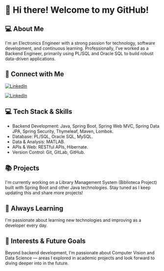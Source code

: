 # 👋 Hi there! Welcome to my GitHub!

## 💻 About Me
I'm an Electronics Engineer with a strong passion for technology, software development, and continuous learning.
Professionally, I’ve worked as a Backend Engineer, primarily using PL/SQL and Oracle SQL to build robust data-driven applications.

## 🔗 Connect with Me
[![LinkedIn](https://img.shields.io/badge/LinkedIn-Profile-blue?style=for-the-badge&logo=linkedin)](https://www.linkedin.com/in/mario-andres-rodriguez-osorio-b3b4a1126/)

[![LinkedIn](https://custom-icon-badges.demolab.com/badge/LinkedIn%20Learning-0A66C2?logo=linkedin-white&logoColor=fff)](https://www.linkedin.com/in/mario-andres-rodriguez-osorio-b3b4a1126/)

## 💻 Tech Stack & Skills
- Backend Development: Java, Spring Boot, Spring Web MVC, Spring Data JPA, Spring Security, Thymeleaf, Maven, Lombok.
- Database: PL/SQL, Oracle SQL, MySQL.
- Data & Analysis: MATLAB.
- APIs & Web: RESTful APIs, Hibernate.
- Version Control: Git, GitLab, GitHub.

## 📚 Projects
I'm currently working on a Library Management System (Biblioteca Project) built with Spring Boot and other Java technologies. Stay tuned as I keep updating this and share more projects!

## 🚀 Always Learning
I'm passionate about learning new technologies and improving as a developer every day.

## 🌱 Interests & Future Goals
Beyond backend development, I’m passionate about Computer Vision and Data Science — areas I explored in academic projects and look forward to diving deeper into in the future.




